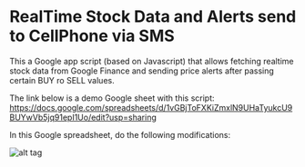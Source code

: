 # RealTime Stock Data and Alerts send to CellPhone via SMS
This a Google app script (based on Javascript) that allows fetching realtime stock data from Google Finance and sending price alerts after passing certain BUY ro SELL values.

The link below is a demo Google sheet with this script:
https://docs.google.com/spreadsheets/d/1vGBjToFXKiZmxlN9UHaTyukcU9BUYwVb5jq91epI1Uo/edit?usp=sharing

In this Google spreadsheet, do the following modifications:


![alt tag](https://cloud.githubusercontent.com/assets/10473229/20589811/ab5c0d14-b1d3-11e6-914c-5b9225170805.png)
